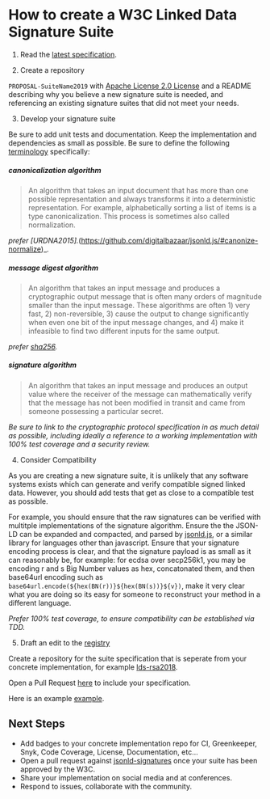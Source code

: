 # How to create a W3C Linked Data Signature Suite

1. Read the [latest specification](https://w3c-dvcg.github.io/ld-signatures/).

2. Create a repository 

`PROPOSAL-SuiteName2019` with [Apache License 2.0 License](http://www.apache.org/licenses/LICENSE-2.0) and a README describing why you believe a new signature suite is needed, and referencing an existing signature suites that did not meet your needs.

3. Develop your signature suite

Be sure to add unit tests and documentation. Keep the implementation and dependencies as small as possible. Be sure to define the following [terminology](https://w3c-dvcg.github.io/ld-signatures/#terminology) specifically:

##### canonicalization algorithm

> An algorithm that takes an input document that has more than one possible representation and always transforms it into a deterministic representation. For example, alphabetically sorting a list of items is a type canonicalization. This process is sometimes also called normalization.

_prefer [URDNA2015]._(https://github.com/digitalbazaar/jsonld.js/#canonize-normalize)_.

##### message digest algorithm

> An algorithm that takes an input message and produces a cryptographic output message that is often many orders of magnitude smaller than the input message. These algorithms are often 1) very fast, 2) non-reversible, 3) cause the output to change significantly when even one bit of the input message changes, and 4) make it infeasible to find two different inputs for the same output.

_prefer [sha256](https://www.movable-type.co.uk/scripts/sha256.html)._

##### signature algorithm

> An algorithm that takes an input message and produces an output value where the receiver of the message can mathematically verify that the message has not been modified in transit and came from someone possessing a particular secret.

_Be sure to link to the cryptographic protocol specification in as much detail as possible, including ideally a reference to a working implementation with 100% test coverage and a security review._

4. Consider Compatibility

As you are creating a new signature suite, it is unlikely that any software systems exists which can generate and verify compatible signed linked data. However, you should add tests that get as close to a compatible test as possible.

For example, you should ensure that the raw signatures can be verified with multitple implementations of the signature algorithm. Ensure the the JSON-LD can be expanded and compacted, and parsed by [jsonld.js](https://github.com/digitalbazaar/jsonld.js/), or a similar library for languages other than javascript. Ensure that your signature encoding process is clear, and that the signature payload is as small as it can reasonably be, for example: for ecdsa over secp256k1, you may be encoding r and s Big Number values as hex, concatonated them, and then base64url encoding such as `base64url.encode(${hex(BN(r))}${hex(BN(s))}${v})`, make it very clear what you are doing so its easy for someone to reconstruct your method in a different language.

_Prefer 100% test coverage, to ensure compatibility can be established via TDD._

5. Draft an edit to the [registry](https://w3c-ccg.github.io/ld-cryptosuite-registry/)

Create a repository for the suite specification that is seperate from your concrete implementation, for example [lds-rsa2018](https://github.com/w3c-dvcg/lds-rsa2018). 

Open a Pull Request [here](https://github.com/w3c-ccg/ld-cryptosuite-registry/) to include your specification.

Here is an example [example](https://github.com/w3c-ccg/ld-cryptosuite-registry/pull/2).


## Next Steps

- Add badges to your concrete implementation repo for CI, Greenkeeper, Snyk, Code Coverage, License, Documentation, etc...
- Open a pull request against [jsonld-signatures](https://github.com/digitalbazaar/jsonld-signatures) once your suite has been approved by the W3C.
- Share your implementation on social media and at conferences.
- Respond to issues, collaborate with the community.
